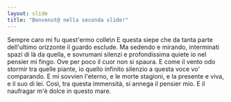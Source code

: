 ```yaml
---
layout: slide
title: "Benvenut@ nella seconda slide!"
---
```

Sempre caro mi fu quest'ermo colle\n
E questa siepe che da tanta parte dell'ultimo orizzonte il guardo esclude.
Ma sedendo e mirando, interminati spazi di là da quella,
e sovrumani silenzi e profondissima quiete io nel pensier mi fingo.
Ove per poco il cuor non si spaura.
E come il vento odo stormir tra quelle piante, io quello infinito silenzio a questa voce vo' comparando.
E mi sovvien l'eterno, 
e le morte stagioni, e la presente e viva, e il suo di lei.
Così, tra questa immensità, si annega il pensier mio.
E il naufragar m'è dolce in questo mare.
